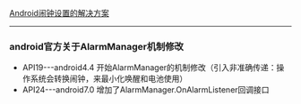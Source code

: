 [Android闹钟设置的解决方案](http://www.jianshu.com/p/1f919c6eeff6)

---

### android官方关于AlarmManager机制修改
* API19---android4.4 开始AlarmManager的机制修改（引入非准确传递：操作系统会转换闹钟，来最小化唤醒和电池使用）
* API24---android7.0 增加了AlarmManager.OnAlarmListener回调接口